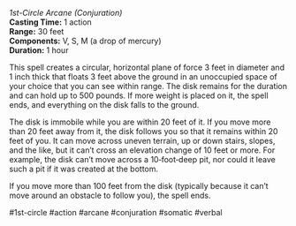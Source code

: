 *1st-Circle Arcane (Conjuration)*  
**Casting Time:** 1 action  
**Range:** 30 feet  
**Components:** V, S, M (a drop of mercury)  
**Duration:** 1 hour

This spell creates a circular, horizontal plane of force 3 feet in diameter and 1 inch thick that floats 3 feet above the ground in an unoccupied space of your choice that you can see within range. The disk remains for the duration and can hold up to 500 pounds. If more weight is placed on it, the spell ends, and everything on the disk falls to the ground.

The disk is immobile while you are within 20 feet of it. If you move more than 20 feet away from it, the disk follows you so that it remains within 20 feet of you. It can move across uneven terrain, up or down stairs, slopes, and the like, but it can’t cross an elevation change of 10 feet or more. For example, the disk can’t move across a 10‑foot‑deep pit, nor could it leave such a pit if it was created at the bottom.

If you move more than 100 feet from the disk (typically because it can’t move around an obstacle to follow you), the spell ends.

#1st-circle #action #arcane #conjuration #somatic #verbal
